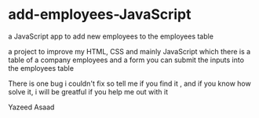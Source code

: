 # add-employees-JavaScript
a JavaScript app to add new employees to the employees table

a project to improve my HTML, CSS and mainly JavaScript which there is a table of a company employees 
and a form you can submit the inputs into the employees table 

There is one bug i couldn't fix so tell me if you find it , and if you know how solve it, i will be greatful if you help me out with it 

Yazeed Asaad
